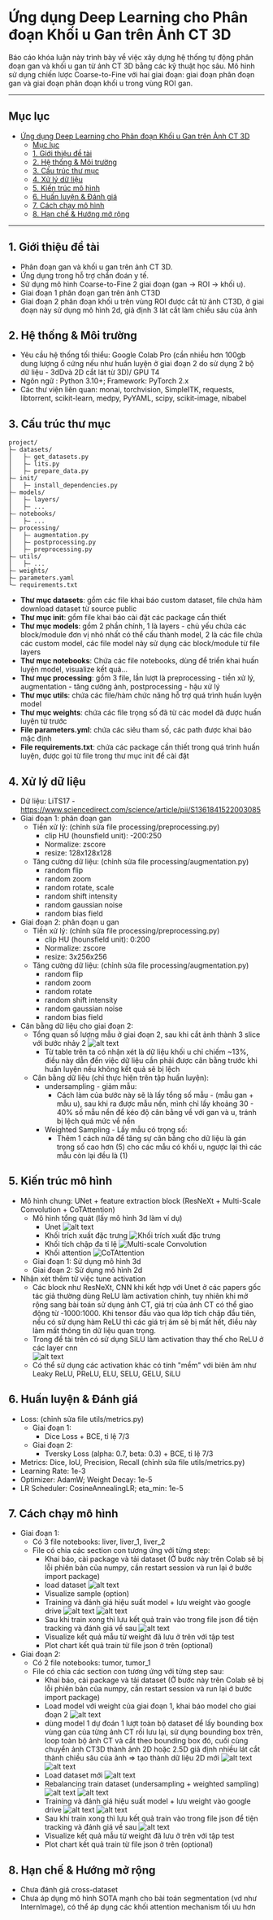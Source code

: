 # Ứng dụng Deep Learning cho Phân đoạn Khối u Gan trên Ảnh CT 3D

Báo cáo khóa luận này trình bày về việc xây dựng hệ thống tự động phân đoạn gan và khối u gan từ ảnh CT 3D bằng các kỹ thuật học sâu. Mô hình sử dụng chiến lược Coarse-to-Fine với hai giai đoạn: giai đoạn phân đoạn gan và giai đoạn phân đoạn khối u trong vùng ROI gan.

---

## Mục lục

- [Ứng dụng Deep Learning cho Phân đoạn Khối u Gan trên Ảnh CT 3D](#ứng-dụng-deep-learning-cho-phân-đoạn-khối-u-gan-trên-ảnh-ct-3d)
  - [Mục lục](#mục-lục)
  - [1. Giới thiệu đề tài](#1-giới-thiệu-đề-tài)
  - [2. Hệ thống \& Môi trường](#2-hệ-thống--môi-trường)
  - [3. Cấu trúc thư mục](#3-cấu-trúc-thư-mục)
  - [4. Xử lý dữ liệu](#4-xử-lý-dữ-liệu)
  - [5. Kiến trúc mô hình](#5-kiến-trúc-mô-hình)
  - [6. Huấn luyện \& Đánh giá](#6-huấn-luyện--đánh-giá)
  - [7. Cách chạy mô hình](#7-cách-chạy-mô-hình)
  - [8. Hạn chế \& Hướng mở rộng](#8-hạn-chế--hướng-mở-rộng)

---

## 1. Giới thiệu đề tài

* Phân đoạn gan và khối u gan trên ảnh CT 3D.
* Ứng dụng trong hỗ trợ chẩn đoán y tế.
* Sử dụng mô hình Coarse-to-Fine 2 giai đoạn (gan → ROI → khối u).
* Giai đoạn 1 phân đoạn gan trên ảnh CT3D
* Giai đoạn 2 phân đoạn khối u trên vùng ROI được cắt từ ảnh CT3D, ở giai đoạn này sử dụng mô hình 2d, giả định 3 lát cắt làm chiều sâu của ảnh

## 2. Hệ thống & Môi trường

* Yêu cầu hệ thống tối thiểu: Google Colab Pro (cần nhiều hơn 100gb dung lượng ổ cứng nếu như huấn luyện ở giai đoạn 2 do sử dụng 2 bộ dữ liệu - 3dDvà 2D cắt lát từ 3D)/ GPU T4
* Ngôn ngữ : Python 3.10+; Framework: PyTorch 2.x
* Các thư viện liên quan: monai, torchvision, SimpleITK, requests, libtorrent, scikit-learn, medpy, PyYAML, scipy, scikit-image, nibabel

<div style="page-break-before: always;"></div>

## 3. Cấu trúc thư mục

```
project/
├— datasets/
│   ├— get_datasets.py
│   ├— lits.py
│   ├— prepare_data.py
├— init/
│   ├— install_dependencies.py
├— models/
│   ├— layers/
│   ├— ...
├— notebooks/
│   ├— ...
├— processing/
│   ├— augmentation.py
│   ├— postprocessing.py
│   ├— preprocessing.py
├— utils/
│   ├— ...
├— weights/
├— parameters.yaml
└— requirements.txt

```
- <b>Thư mục datasets</b>: gồm các file khai báo custom dataset, file chứa hàm download dataset từ source public
- <b>Thư mục init</b>: gồm file khai báo cài đặt các package cần thiết
- <b>Thư mục models</b>: gồm 2 phần chính, 1 là layers - chủ yếu chứa các block/module đơn vị nhỏ nhất có thể cấu thành model, 2 là các file chứa các custom model, các file model này sử dụng các block/module từ file layers
- <b>Thư mục notebooks</b>: Chứa các file notebooks, dùng để triển khai huấn luyện model, visualize kết quả...
- <b>Thư mục processing</b>: gồm 3 file, lần lượt là preprocessing - tiền xử lý, augmentation - tăng cường ảnh, postprocessing - hậu xử lý
- <b>Thư mục utils</b>: chứa các file/hàm chức năng hỗ trợ quá trình huấn luyện model
- <b>Thư mục weights</b>: chứa các file trọng số đã từ các model đã được huấn luyện từ trước
- <b>File parameters.yml</b>: chứa các siêu tham số, các path được khai báo mặc định 
- <b>File requirements.txt</b>: chứa các package cần thiết trong quá trình huấn luyện, được gọi từ file trong thư mục init để cài đặt

## 4. Xử lý dữ liệu

* Dữ liệu: LiTS17 - https://www.sciencedirect.com/science/article/pii/S1361841522003085
* Giai đoạn 1: phân đoạn gan
    * Tiền xử lý: (chỉnh sửa file processing/preprocessing.py)
        * clip HU (hounsfield unit): -200:250
        * Normalize: zscore
        * resize: 128x128x128
    * Tăng cường dữ liệu: (chỉnh sửa file processing/augmentation.py)
        * random flip
        * random zoom
        * random rotate, scale
        * random shift intensity
        * random gaussian noise
        * random bias field
* Giai đoạn 2: phân đoạn u gan
    * Tiền xử lý: (chỉnh sửa file processing/preprocessing.py)
        * clip HU (hounsfield unit): 0:200
        * Normalize: zscore
        * resize: 3x256x256
    * Tăng cường dữ liệu: (chỉnh sửa file processing/augmentation.py)
        * random flip
        * random zoom
        * random rotate
        * random shift intensity
        * random gaussian noise
        * random bias field
* Cân bằng dữ liệu cho giai đoạn 2:
    * Tổng quan số lượng mẫu ở giai đoạn 2, sau khi cắt ảnh thành 3 slice với bước nhảy 2
        ![alt text](./images/table1.png)
        * Từ table trên ta có nhận xét là dữ liệu khối u chỉ chiếm ~13%, điều này dẫn đến việc dữ liệu cần phải được cân bằng trước khi huấn luyện nếu không kết quả sẽ bị lệch
    * Cân bằng dữ liệu (chỉ thực hiện trên tập huấn luyện):
        * undersampling - giảm mẫu:
            - Cách làm của bước này sẽ là lấy tổng số mẫu - (mẫu gan + mẫu u), sau khi ra được mẫu nền, mình chỉ lấy khoảng 30 - 40% số mẫu nền để kéo độ cân bằng về với gan và u, tránh bị lệch quá mức về nền
        * Weighted Sampling - Lấy mẫu có trọng số:
            - Thêm 1 cách nữa để tăng sự cân bằng cho dữ liệu là gán trọng số cao hơn (5) cho các mẫu có khối u, ngược lại thì các mẫu còn lại đều là (1)


## 5. Kiến trúc mô hình

* Mô hình chung: UNet + feature extraction block (ResNeXt +  Multi-Scale Convolution + CoTAttention)
    - Mô hình tổng quát (lấy mô hình 3d làm ví dụ)    
        - Unet
            ![alt text](./images/model_1.png)
        - Khối trích xuất đặc trưng
            ![Khối trích xuất đặc trưng](./images/model_2.png)
        - Khối tích chập đa tỉ lệ
            ![Multi-scale Convolution](./images/model_3.png)
        - Khối attention
            ![CoTAttention](./images/model_4.png)
    - Giai đoạn 1: Sử dụng mô hình 3d
    - Giai đoạn 2: Sử dụng mô hình 2d
* Nhận xét thêm từ việc tune activation
    - Các block như ResNeXt, CNN khi kết hợp với Unet ở các papers gốc tác giả thường dùng ReLU làm activation chính, tuy nhiên khi mở rộng sang bài toán sử dụng ảnh CT, giá trị của ảnh CT có thể giao động từ -1000:1000. Khi tensor đầu vào qua lớp tích chập đầu tiên, nếu có sử dụng hàm ReLU thì các giá trị âm sẽ bị mất hết, điều này làm mất thông tin dữ liệu quan trọng.
    - Trong đề tài trên có sử dụng SiLU làm activation thay thế cho ReLU ở các layer cnn <br/>
        ![alt text](./images/relu_vs_silu.png)
    - Có thể sử dụng các activation khác có tính "mềm" với biên âm như Leaky ReLU, PReLU, ELU, SELU, GELU, SiLU

## 6. Huấn luyện & Đánh giá

* Loss: (chỉnh sửa file utils/metrics.py)
    * Giai đoạn 1:
        - Dice Loss + BCE, tỉ lệ 7/3
    * Giai đoạn 2:
        - Tversky Loss (alpha: 0.7, beta: 0.3) + BCE, tỉ lệ 7/3
* Metrics: Dice, IoU, Precision, Recall (chỉnh sửa file utils/metrics.py)
* Learning Rate: 1e-3
* Optimizer: AdamW; Weight Decay: 1e-5
* LR Scheduler: CosineAnnealingLR; eta_min: 1e-5

## 7. Cách chạy mô hình
* Giai đoạn 1:  
    - Có 3 file notebooks: liver, liver_1, liver_2
    - File có chia các section con tương ứng với từng step: 
        - Khai báo, cài package và tải dataset (Ở bước này trên Colab sẽ bị lỗi phiên bản của numpy, cần restart session và run lại ở bước import package)
        - load dataset
            ![alt text](./images/stage_1_1.png)
        - Visualize sample (option)
        - Training và đánh giá hiệu suất model + lưu weight vào google drive
            ![alt text](./images/stage_1_2.png)
            ![alt text](./images/stage_1_3.png)
        - Sau khi train xong thì lưu kết quả train vào trong file json để tiện tracking và đánh giá về sau
            ![alt text](./images/stage_1_4.png)
        - Visualize kết quả mẫu từ weight đã lưu ở trên với tập test
        - Plot chart kết quả train từ file json ở trên (optional)
* Giai đoạn 2:
    - Có 2 file notebooks: tumor, tumor_1
    - File có chia các section con tương ứng với từng step sau:
        - Khai báo, cài package và tải dataset (Ở bước này trên Colab sẽ bị lỗi phiên bản của numpy, cần restart session và run lại ở bước import package)
        - Load model với weight của giai đoạn 1, khai báo model cho giai đoạn 2
            ![alt text](./images/stage_2_1.png)
        - dùng model 1 dự đoán 1 lượt toàn bộ dataset để lấy bounding box vùng gan của từng ảnh CT rồi lưu lại, sử dụng bounding box trên, loop toàn bộ ảnh CT và cắt theo bounding box đó, cuối cùng chuyển ảnh CT3D thành ảnh 2D hoặc 2.5D giả định nhiều lát cắt thành chiều sâu của ảnh => tạo thành dữ liệu 2D mới
            ![alt text](./images/stage_2_2.png)
            ![alt text](./images/stage_2_3.png)
        - Load dataset mới
            ![alt text](./images/stage_2_4.png)
        - Rebalancing train dataset (undersampling + weighted sampling)
            ![alt text](./images/stage_2_5.png)
            ![alt text](./images/stage_2_6.png)
        - Training và đánh giá hiệu suất model + lưu weight vào google drive
            ![alt text](./images/stage_2_7.png)
            ![alt text](./images/stage_2_8.png)
        - Sau khi train xong thì lưu kết quả train vào trong file json để tiện tracking và đánh giá về sau
            ![alt text](./images/stage_2_9.png)
        - Visualize kết quả mẫu từ weight đã lưu ở trên với tập test
        - Plot chart kết quả train từ file json ở trên (optional)


## 8. Hạn chế & Hướng mở rộng

* Chưa đánh giá cross-dataset
* Chưa áp dụng mô hình SOTA mạnh cho bài toán segmentation (vd như InternImage), có thể áp dụng các khối attention mechanism tối ưu hơn
